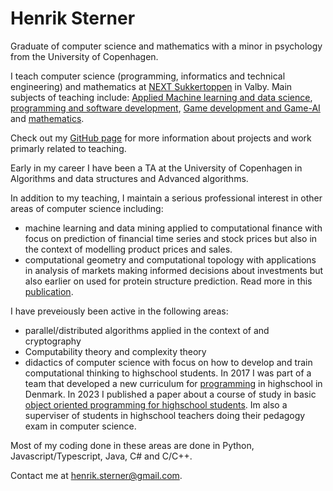 # Henrik Sterner

Graduate of computer science and mathematics with a minor in psychology from the University of Copenhagen. 

I teach computer science (programming, informatics and technical engineering) and mathematics at [NEXT Sukkertoppen](https://nextkbh.dk) in Valby. 
Main subjects of teaching include: [Applied Machine learning and data science](https://henriksterner.github.io/IntelligenteSystemer/), [programming and software development](https://henriksterner.github.io/P5Programmering/), [Game development and Game-AI](https://henriksterner.github.io/Unity/) and [mathematics](https://www.uvm.dk/-/media/filer/uvm/gym-laereplaner-2017/htx/matematik-a-htx-august-2017-ua.pdf). 

Check out my [GitHub page](http://www.github.com/HenrikSterner) for more information about projects and work primarly related to teaching.

Early in my career I have been a TA at the University of Copenhagen in Algorithms and data structures and Advanced algorithms.

In addition to my teaching, I maintain a serious professional interest in other areas of computer science including:

- machine learning and data mining applied to computational finance with focus on prediction of financial time series and stock prices but also in the context of modelling product prices and sales.
- computational geometry and computational topology with applications in analysis of markets making informed decisions about investments but also earlier on used for protein structure prediction. Read more in this [publication](https://www.researchgate.net/publication/220939592_Alpha_Shapes_and_Proteins).  

I have preveiously been active in the following areas:
- parallel/distributed algorithms applied in the context of  and cryptography
- Computability theory and complexity theory
- didactics of computer science with focus on how to develop and train computational thinking to highschool students. In 2017 I was part of a team that developed a new curriculum for [programming](https://www.uvm.dk/-/media/filer/uvm/gym-laereplaner-2017/valgfag/programmering-b-valgfag-august-2017.pdf) in highschool in Denmark. In 2023 I published a paper about a course of study in basic [object oriented programming for highschool students](https://emu.dk/htx/programmering/avancerede-konstruktioner/algoritmer-i-naturen-emergerende-flokadfaerd-og?b=t6-t1084). Im also a superviser of students in highschool teachers doing their pedagogy exam in computer science. 
  
Most of my coding done in these areas are done in Python, Javascript/Typescript, Java, C\# and C/C++.

Contact me at [henrik.sterner@gmail.com](henrik.sterner@gmail.com). 